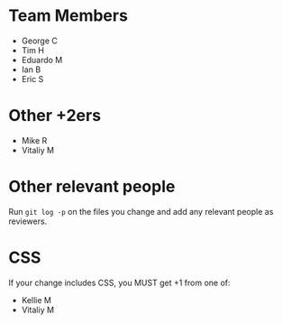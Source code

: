 # Team Members

* George C
* Tim H
* Eduardo M
* Ian B
* Eric S

# Other +2ers

* Mike R
* Vitaliy M

# Other relevant people

Run `git log -p` on the files you change and add any relevant people as reviewers.

# CSS

If your change includes CSS, you MUST get +1 from one of:

* Kellie M
* Vitaliy M

